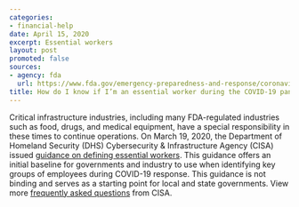 ```yaml
---
categories:
- financial-help
date: April 15, 2020
excerpt: Essential workers
layout: post
promoted: false
sources:
- agency: fda
  url: https://www.fda.gov/emergency-preparedness-and-response/coronavirus-disease-2019-covid-19/coronavirus-disease-2019-covid-19-frequently-asked-questions
title: How do I know if I’m an essential worker during the COVID-19 pandemic?
---
```


Critical infrastructure industries, including many FDA-regulated industries such as food, drugs, and medical equipment, have a special responsibility in these times to continue operations. On March 19, 2020, the Department of Homeland Security (DHS) Cybersecurity & Infrastructure Agency (CISA) issued [guidance on defining essential workers](https://www.cisa.gov/identifying-critical-infrastructure-during-covid-19). This guidance offers an initial baseline for governments and industry to use when identifying key groups of employees during COVID-19 response. This guidance is not binding and serves as a starting point for local and state governments. View more [frequently asked questions](https://www.cisa.gov/identifying-critical-infrastructure-during-covid-19) from CISA.
